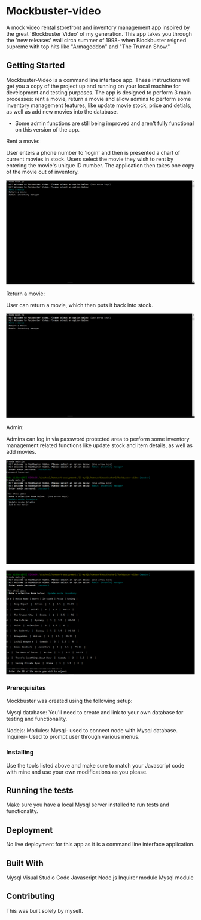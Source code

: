 # Mockbuster-video
A mock video rental storefront and inventory management app inspired by the great 'Blockbuster Video' of my generation. This app takes you through the 'new releases' wall circa summer of 1998- when Blockbuster reigned supreme with top hits like "Armageddon" and "The Truman Show."


## Getting Started

Mockbuster-Video is a command line interface app. These instructions will get you a copy of the project up and running on your local machine for development and testing purposes. The app is designed to perform 3 main processes: rent a movie, return a movie and allow admins to perform some inventory management features, like update movie stock, price and detials, as well as add new movies into the database.

* Some admin functions are still being improved and aren't fully functional on this version of the app.

Rent a movie:

User enters a phone number to 'login' and then is presented a chart of current movies in stock. Users select the movie they wish to rent by entering the movie's unique ID number. The application then takes one copy of the movie out of inventory.

![](images/movie-rental.gif)

Return a movie:

User can return a movie, which then puts it back into stock.

![](images/movie-return.gif)

    
Admin:

Admins can log in via password protected area to perform some inventory management related functions like update stock and item details, as well as add movies. 

![](images/admin.gif)

![](images/update-movie-inventory.png)

### Prerequisites

Mockbuster was created using the following setup:

Mysql database:
    You'll need to create and link to your own database for testing and functionality.

Nodejs: 
    Modules: 
        Mysql- used to connect node with Mysql database. 
        Inquirer- Used to prompt user through various menus.

### Installing

Use the tools listed above and make sure to match your Javascript code with mine and use your own modifications as you please.


## Running the tests

Make sure you have a local Mysql server installed to run tests and functionality.


## Deployment

No live deployment for this app as it is a command line interface application.


## Built With

Mysql
Visual Studio Code
Javascript
Node.js
Inquirer module
Mysql module

## Contributing 
This was built solely by myself.
